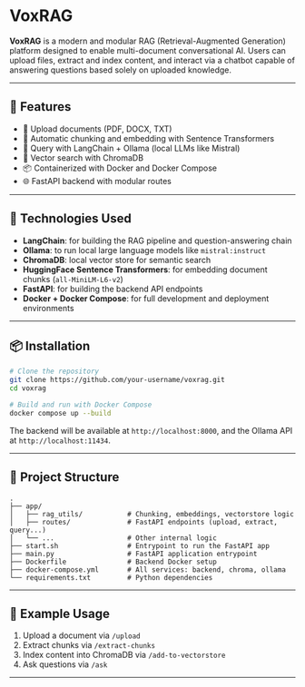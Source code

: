 # VoxRAG

**VoxRAG** is a modern and modular RAG (Retrieval-Augmented Generation) platform designed to enable multi-document conversational AI. Users can upload files, extract and index content, and interact via a chatbot capable of answering questions based solely on uploaded knowledge.

---

## 🚀 Features

- 📁 Upload documents (PDF, DOCX, TXT)
- 🧩 Automatic chunking and embedding with Sentence Transformers
- 🧠 Query with LangChain + Ollama (local LLMs like Mistral)
- 🧠 Vector search with ChromaDB
- 📦 Containerized with Docker and Docker Compose
- 🌐 FastAPI backend with modular routes

---

## 🧠 Technologies Used

- **LangChain**: for building the RAG pipeline and question-answering chain
- **Ollama**: to run local large language models like `mistral:instruct`
- **ChromaDB**: local vector store for semantic search
- **HuggingFace Sentence Transformers**: for embedding document chunks (`all-MiniLM-L6-v2`)
- **FastAPI**: for building the backend API endpoints
- **Docker + Docker Compose**: for full development and deployment environments

---

## 📦 Installation

```bash
# Clone the repository
git clone https://github.com/your-username/voxrag.git
cd voxrag

# Build and run with Docker Compose
docker compose up --build
```

The backend will be available at `http://localhost:8000`, and the Ollama API at `http://localhost:11434`.

---

## 📁 Project Structure

```
.
├── app/
│   ├── rag_utils/           # Chunking, embeddings, vectorstore logic
│   ├── routes/              # FastAPI endpoints (upload, extract, query...)
│   └── ...                  # Other internal logic
├── start.sh                 # Entrypoint to run the FastAPI app
├── main.py                  # FastAPI application entrypoint
├── Dockerfile               # Backend Docker setup
├── docker-compose.yml       # All services: backend, chroma, ollama
└── requirements.txt         # Python dependencies
```

---

## 💬 Example Usage

1. Upload a document via `/upload`
2. Extract chunks via `/extract-chunks`
3. Index content into ChromaDB via `/add-to-vectorstore`
4. Ask questions via `/ask`

---
